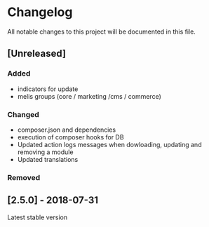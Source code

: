 # Changelog
All notable changes to this project will be documented in this file.  

## [Unreleased]  
### Added  
* indicators for update  
* melis groups (core / marketing /cms / commerce)  

### Changed   
* composer.json and dependencies  
* execution of composer hooks for DB
* Updated action logs messages when dowloading, updating and removing a module
* Updated translations

### Removed  


## [2.5.0] - 2018-07-31
Latest stable version
